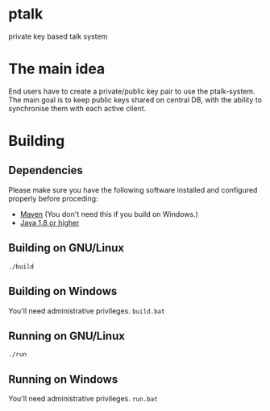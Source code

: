 # ptalk
private key based talk system


# The main idea
End users have to create a private/public key pair to use the ptalk-system. The main goal is to keep public keys shared on central DB, with the ability to synchronise them with each active client. 

# Building
## Dependencies
Please make sure you have the following software installed and configured properly before proceding:
* [Maven](https://maven.apache.org/) (You don't need this if you build on Windows.)
* [Java 1.8 or higher](http://openjdk.java.net/)

## Building on GNU/Linux
`./build`

## Building on Windows
You'll need administrative privileges.
`build.bat`

## Running on GNU/Linux
`./run`

## Running on Windows
You'll need administrative privileges.
`run.bat`

